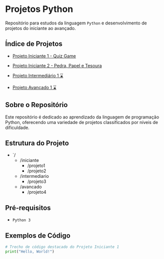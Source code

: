 # Projetos Python

Repositório para estudos da linguagem `Python` e desenvolvimento de projetos do iniciante ao avançado.

## Índice de Projetos

- [Projeto Iniciante 1 - Quiz Game](https://github.com/EmersonPenelli/python-projects/blob/main/01%20-%20quiz_game/quiz_game.py)
- [Projeto Iniciante 2 - Pedra, Papel e Tesoura](https://github.com/EmersonPenelli/python-projects/blob/main/02%20-%20rock_paper_scissors/rock_paper_scissors.py)
  
- [Projeto Intermediário 1 	⌛]()
- [Projeto Avançado 1	⌛]()

## Sobre o Repositório

Este repositório é dedicado ao aprendizado da linguagem de programação Python, oferecendo uma variedade de projetos classificados por níveis de dificuldade.

## Estrutura do Projeto

- `/
  - /iniciante
    - /projeto1
    - /projeto2
  - /intermediario
    - /projeto3
  - /avancado
    - /projeto4

## Pré-requisitos

- `Python 3`

## Exemplos de Código

```python
# Trecho de código destacado do Projeto Iniciante 1
print("Hello, World!")

